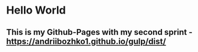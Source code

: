 # Hello World
## This is my Github-Pages with my second sprint - https://andriibozhko1.github.io/gulp/dist/
